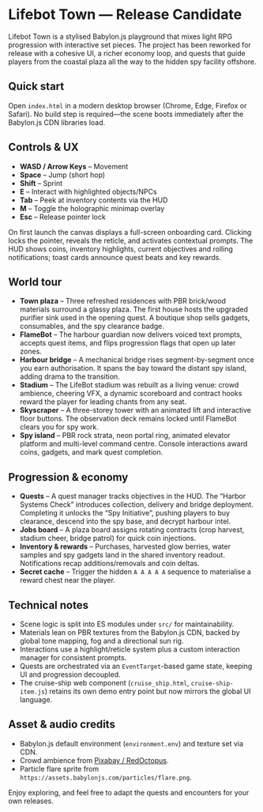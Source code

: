 # Lifebot Town — Release Candidate

Lifebot Town is a stylised Babylon.js playground that mixes light RPG progression with interactive set pieces. The project has been reworked for release with a cohesive UI, a richer economy loop, and quests that guide players from the coastal plaza all the way to the hidden spy facility offshore.

## Quick start

Open `index.html` in a modern desktop browser (Chrome, Edge, Firefox or Safari). No build step is required—the scene boots immediately after the Babylon.js CDN libraries load.

## Controls & UX

- **WASD / Arrow Keys** – Movement
- **Space** – Jump (short hop)
- **Shift** – Sprint
- **E** – Interact with highlighted objects/NPCs
- **Tab** – Peek at inventory contents via the HUD
- **M** – Toggle the holographic minimap overlay
- **Esc** – Release pointer lock

On first launch the canvas displays a full-screen onboarding card. Clicking locks the pointer, reveals the reticle, and activates contextual prompts. The HUD shows coins, inventory highlights, current objectives and rolling notifications; toast cards announce quest beats and key rewards.

## World tour

- **Town plaza** – Three refreshed residences with PBR brick/wood materials surround a glassy plaza. The first house hosts the upgraded purifier sink used in the opening quest. A boutique shop sells gadgets, consumables, and the spy clearance badge.
- **FlameBot** – The harbour guardian now delivers voiced text prompts, accepts quest items, and flips progression flags that open up later zones.
- **Harbour bridge** – A mechanical bridge rises segment-by-segment once you earn authorisation. It spans the bay toward the distant spy island, adding drama to the transition.
- **Stadium** – The LifeBot stadium was rebuilt as a living venue: crowd ambience, cheering VFX, a dynamic scoreboard and contract hooks reward the player for leading chants from any seat.
- **Skyscraper** – A three-storey tower with an animated lift and interactive floor buttons. The observation deck remains locked until FlameBot clears you for spy work.
- **Spy island** – PBR rock strata, neon portal ring, animated elevator platform and multi-level command centre. Console interactions award coins, gadgets, and mark quest completion.

## Progression & economy

- **Quests** – A quest manager tracks objectives in the HUD. The “Harbor Systems Check” introduces collection, delivery and bridge deployment. Completing it unlocks the “Spy Initiative”, pushing players to buy clearance, descend into the spy base, and decrypt harbour intel.
- **Jobs board** – A plaza board assigns rotating contracts (crop harvest, stadium cheer, bridge patrol) for quick coin injections.
- **Inventory & rewards** – Purchases, harvested glow berries, water samples and spy gadgets land in the shared inventory readout. Notifications recap additions/removals and coin deltas.
- **Secret cache** – Trigger the hidden `A A A A A` sequence to materialise a reward chest near the player.

## Technical notes

- Scene logic is split into ES modules under `src/` for maintainability.
- Materials lean on PBR textures from the Babylon.js CDN, backed by global tone mapping, fog and a directional sun rig.
- Interactions use a highlight/reticle system plus a custom interaction manager for consistent prompts.
- Quests are orchestrated via an `EventTarget`-based game state, keeping UI and progression decoupled.
- The cruise-ship web component (`cruise_ship.html`, `cruise-ship-item.js`) retains its own demo entry point but now mirrors the global UI language.

## Asset & audio credits

- Babylon.js default environment (`environment.env`) and texture set via CDN.
- Crowd ambience from [Pixabay / RedOctopus](https://pixabay.com/sound-effects/stadium-ambience-1-126380/).
- Particle flare sprite from `https://assets.babylonjs.com/particles/flare.png`.

Enjoy exploring, and feel free to adapt the quests and encounters for your own releases.
